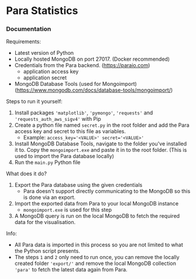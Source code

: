# Para Statistics

### Documentation
Requirements:
- Latest version of Python
- Locally hosted MongoDB on port 27017. (Docker recommended)
- Credentials from the Para backend. (https://paraio.com)
    - application access key
    - application secret
- MongoDB Database Tools (used for Mongoimport) (https://www.mongodb.com/docs/database-tools/mongoimport/)

Steps to run it yourself:
1. Install packages `'matplotlib'`, `'pymongo'`, `'requests'` and `'requests_auth_aws_sigv4'` with Pip
1. Create a python file named `secret.py` in the root folder and add the Para access key and secret to this file as variables.
    - Example: `access_key='<VALUE>' secret='<VALUE>'`
1. Install MongoDB Database Tools, navigate to the folder you've installed it to. Copy the `mongoimport.exe` and paste it in to the root folder. (This is used to import the Para database locally)
1. Run the `main.py` Python file

What does it do?
1. Export the Para database using the given credentials
    - Para doesn't support directly communicating to the MongoDB so this is done via an export.
1. Import the exported data from Para to your local MongoDB instance
    - `mongoimport.exe` is used for this step
1. A MongoDB query is run on the local MongoDB to fetch the required data for the visualisation.

Info:
- All Para data is imported in this process so you are not limited to what the Python script presents.
- The steps `1` and `2` only need to run once, you can remove the locally created folder `'export/'` and remove the local MongoDB collection `'para'` to fetch the latest data again from Para.